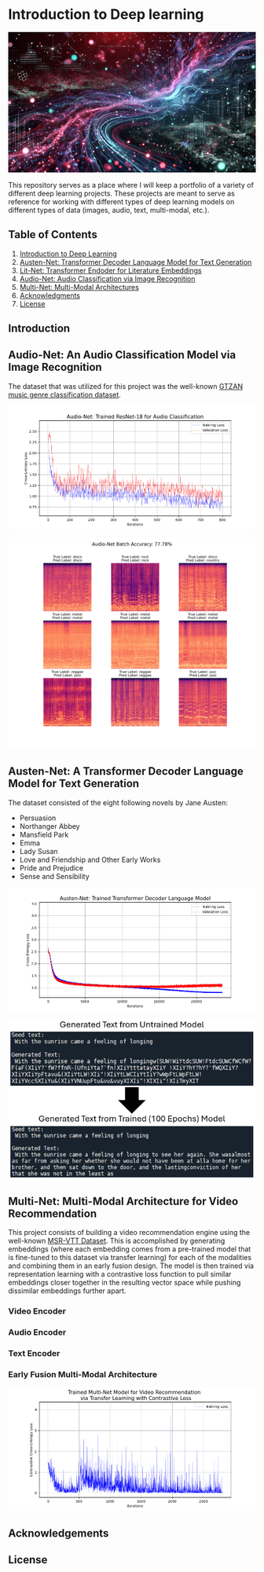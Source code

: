 # Introduction to Deep learning

![](img1.PNG)

This repository serves as a place where I will keep a portfolio of a variety of different deep learning projects. These projects are meant to serve as reference for working with different types of deep learning models on different types of data (images, audio, text, multi-modal, etc.).

## Table of Contents
1. [Introduction to Deep Learning](#intro)
2. [Austen-Net: Transformer Decoder Language Model for Text Generation](#austen-net)
3. [Lit-Net: Transformer Endoder for Literature Embeddings](#lit-net)
4. [Audio-Net: Audio Classification via Image Recognition](#audio-net)
5. [Multi-Net: Multi-Modal Architectures](#multi-net)
6. [Acknowledgments](#acknowledgments)
7. [License](#license)

## Introduction






## Audio-Net: An Audio Classification Model via Image Recognition

The dataset that was utilized for this project was the well-known [GTZAN music genre classification dataset](https://www.kaggle.com/datasets/andradaolteanu/gtzan-dataset-music-genre-classification?resource=download).

![](Figures/Audio-Net_Figures/Audio-Net_Training.png)

![](Figures/Audio-Net_Figures/Audio-Net_Batch_Accuracy.png)



## Austen-Net: A Transformer Decoder Language Model for Text Generation

The dataset consisted of the eight following novels by Jane Austen:
- Persuasion
- Northanger Abbey
- Mansfield Park
- Emma
- Lady Susan
- Love and Friendship and Other Early Works
- Pride and Prejudice
- Sense and Sensibility

![](Figures/Austen-Net_Figures/Austen-Net_Training.png)

![](Figures/Austen-Net_Figures/Generated_Text.PNG)










## Multi-Net: Multi-Modal Architecture for Video Recommendation
This project consists of building a video recommendation engine using the well-known [MSR-VTT Dataset](https://www.microsoft.com/en-us/research/wp-content/uploads/2016/06/cvpr16.msr-vtt.tmei_-1.pdf). This is accomplished by generating embeddings (where each embedding comes from a pre-trained model that is fine-tuned to this dataset via transfer learning) for each of the modalities and combining them in an early fusion design. The model is then trained via representation learning with a contrastive loss function to pull similar embeddings closer together in the resulting vector space while pushing dissimilar embeddings further apart.

### Video Encoder


### Audio Encoder


### Text Encoder


### Early Fusion Multi-Modal Architecture

![](Figures/Multi-Net_Figures/Multi-Net_Training.png)



## Acknowledgements



## License







